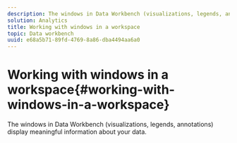 ```yaml
---
description: The windows in Data Workbench (visualizations, legends, annotations) display meaningful information about your data.
solution: Analytics
title: Working with windows in a workspace
topic: Data workbench
uuid: e68a5b71-89fd-4769-8a86-dba4494aa6a0
---
```


# Working with windows in a workspace{#working-with-windows-in-a-workspace}

The windows in Data Workbench (visualizations, legends, annotations) display meaningful information about your data.

